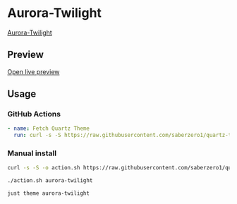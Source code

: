 # Aurora-Twilight

[Aurora-Twilight](https://quinta0.github.io/)

## Preview

[Open live preview](https://quartz-themes.github.io/aurora-twilight/)

## Usage

### GitHub Actions

```yaml
- name: Fetch Quartz Theme
  run: curl -s -S https://raw.githubusercontent.com/saberzero1/quartz-themes/master/action.sh | bash -s -- aurora-twilight
```

### Manual install

```bash
curl -s -S -o action.sh https://raw.githubusercontent.com/saberzero1/quartz-themes/master/action.sh

./action.sh aurora-twilight
```

```bash
just theme aurora-twilight
```
